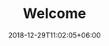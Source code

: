 ---
title: "Welcome"
date: 2018-12-29T11:02:05+06:00
icon: "ti-panel"
description: "Start using FrogHub Cloud."
type : "docs"
---